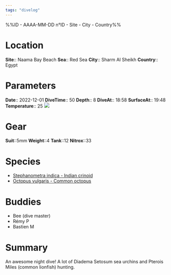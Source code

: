 ```yaml
---
tags: "divelog"
---
```

%%ID - AAAA-MM-DD n°ID - Site - City - Country%%
# Location
**Site**:: Naama Bay Beach
**Sea**:: Red Sea
**City**:: Sharm Al Sheikh
**Country**:: Egypt

# Parameters
**Date**:: 2022-12-01
**DiveTime**:: 50
**Depth**:: 8
**DiveAt**:: 18:58
**SurfaceAt**:: 19:48
**Temperature**:: 25
![](48C4BAAF-08A6-43EE-B30C-ECAA6458F1AF.jpeg)

# Gear
**Suit**::5mm
**Weight**::4
**Tank**::12
**Nitrox**::33

# Species
- [Stephanometra indica - Indian crinoid](Stephanometra%20indica%20-%20Indian%20crinoid.md)
- [Octopus vulgaris - Common octopus](Octopus%20vulgaris%20-%20Common%20octopus.md)
# Buddies 
- Bee (dive master)
- Rémy P
- Bastien M
# Summary
An awesome night dive! A lot of Diadema Setosum sea urchins and Pterois Miles (common lionfish) hunting. 